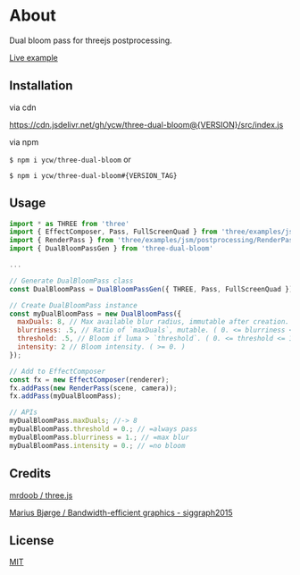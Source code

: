 # About

Dual bloom pass for threejs postprocessing.

[Live example](https://ycw.github.io/three-dual-bloom/example/)



## Installation

via cdn

https://cdn.jsdelivr.net/gh/ycw/three-dual-bloom@{VERSION}/src/index.js

via npm

`$ npm i ycw/three-dual-bloom` or

`$ npm i ycw/three-dual-bloom#{VERSION_TAG}`



## Usage

```js
import * as THREE from 'three'
import { EffectComposer, Pass, FullScreenQuad } from 'three/examples/jsm/postprocessing/EffectComposer'
import { RenderPass } from 'three/examples/jsm/postprocessing/RenderPass'
import { DualBloomPassGen } from 'three-dual-bloom'

...

// Generate DualBloomPass class
const DualBloomPass = DualBloomPassGen({ THREE, Pass, FullScreenQuad }); 

// Create DualBloomPass instance
const myDualBloomPass = new DualBloomPass({
  maxDuals: 8, // Max available blur radius, immutable after creation. ( >= 1 ) 
  blurriness: .5, // Ratio of `maxDuals`, mutable. ( 0. <= blurriness <= 1. ) 
  threshold: .5, // Bloom if luma > `threshold`. ( 0. <= threshold <= 1. )
  intensity: 2 // Bloom intensity. ( >= 0. )
});

// Add to EffectComposer 
const fx = new EffectComposer(renderer);
fx.addPass(new RenderPass(scene, camera));
fx.addPass(myDualBloomPass);

// APIs
myDualBloomPass.maxDuals; //-> 8 
myDualBloomPass.threshold = 0.; // =always pass 
myDualBloomPass.blurriness = 1.; // =max blur 
myDualBloomPass.intensity = 0.; // =no bloom 
```



## Credits

[mrdoob / three.js](https://github.com/mrdoob/three.js/)

[Marius Bjørge / Bandwidth-efficient graphics - siggraph2015](community.arm.com/cfs-file/__key/communityserver-blogs-components-weblogfiles%2F00-00-00-20-66%2Fsiggraph2015_2D00_mmg_2D00_marius_2D00_notes.pdf)




## License

[MIT](./LICENSE)